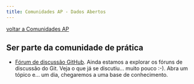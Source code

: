 ```yaml
---
title: Comunidades AP - Dados Abertos
---
```


[voltar a Comunidades AP](/comunidades/)

## Ser parte da comunidade de prática

- [Fórum de discussão GitHub](https://github.com/amagovpt/data/discussions). Ainda estamos a explorar os fóruns de discussão do Git. Veja o que já se discutiu... muito pouco :-). Abra um tópico e... um dia, chegaremos a uma base de conhecimento.


